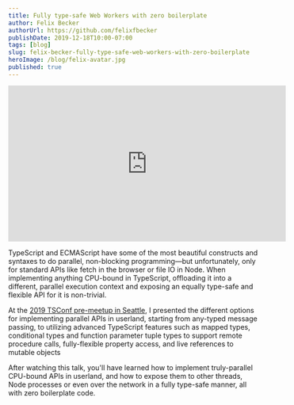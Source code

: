 ```yaml
---
title: Fully type-safe Web Workers with zero boilerplate
author: Felix Becker
authorUrl: https://github.com/felixfbecker
publishDate: 2019-12-18T10:00-07:00
tags: [blog]
slug: felix-becker-fully-type-safe-web-workers-with-zero-boilerplate
heroImage: /blog/felix-avatar.jpg
published: true
---
```


<p style="text-align: center">
  <iframe width="560" height="315" src="https://www.youtube.com/embed/sSkx5SVc2OA" frameborder="0" allow="accelerometer; autoplay; encrypted-media; gyroscope; picture-in-picture" allowfullscreen></iframe>
</p>

TypeScript and ECMAScript have some of the most beautiful constructs and syntaxes to do parallel, non-blocking programming—but unfortunately, only for standard APIs like fetch in the browser or file IO in Node. When implementing anything CPU-bound in TypeScript, offloading it into a different, parallel execution context and exposing an equally type-safe and flexible API for it is non-trivial.

At the [2019 TSConf pre-meetup in Seattle](https://www.meetup.com/seattle-ts/events/264757065/), I presented the different options for implementing parallel APIs in userland, starting from any-typed message passing, to utilizing advanced TypeScript features such as mapped types, conditional types and function parameter tuple types to support remote procedure calls, fully-flexible property access, and live references to mutable objects

After watching this talk, you'll have learned how to implement truly-parallel CPU-bound APIs in userland, and how to expose them to other threads, Node processes or even over the network in a fully type-safe manner, all with zero boilerplate code.
